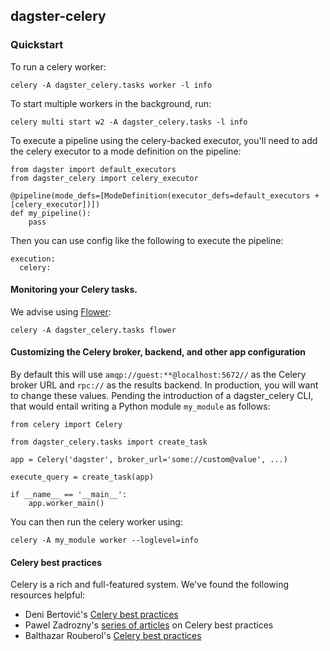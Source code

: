 ## dagster-celery

### Quickstart

To run a celery worker:

    celery -A dagster_celery.tasks worker -l info

To start multiple workers in the background, run:

    celery multi start w2 -A dagster_celery.tasks -l info

To execute a pipeline using the celery-backed executor, you'll need to add the celery executor to
a mode definition on the pipeline:

    from dagster import default_executors
    from dagster_celery import celery_executor

    @pipeline(mode_defs=[ModeDefinition(executor_defs=default_executors + [celery_executor])])
    def my_pipeline():
        pass

Then you can use config like the following to execute the pipeline:

    execution:
      celery:

#### Monitoring your Celery tasks.

We advise using [Flower](https://celery.readthedocs.io/en/latest/userguide/monitoring.html#flower-real-time-celery-web-monitor):

    celery -A dagster_celery.tasks flower

#### Customizing the Celery broker, backend, and other app configuration

By default this will use `amqp://guest:**@localhost:5672//` as the Celery broker URL and `rpc://`
as the results backend. In production, you will want to change these values. Pending the
introduction of a dagster_celery CLI, that would entail writing a Python module `my_module` as
follows:

    from celery import Celery

    from dagster_celery.tasks import create_task

    app = Celery('dagster', broker_url='some://custom@value', ...)

    execute_query = create_task(app)

    if __name__ == '__main__':
        app.worker_main()

You can then run the celery worker using:

    celery -A my_module worker --loglevel=info

#### Celery best practices

Celery is a rich and full-featured system. We've found the following resources helpful:

- Deni Bertović's [Celery best practices](https://denibertovic.com/posts/celery-best-practices/)
- Pawel Zadrozny's [series of articles](https://pawelzny.com/python/celery/2017/08/14/celery-4-tasks-best-practices/) on Celery best practices
- Balthazar Rouberol's [Celery best practices](https://blog.balthazar-rouberol.com/celery-best-practices)
